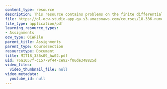 ```yaml
---
content_type: resource
description: This resource contains problems on the finite differential.
file: https://ol-ocw-studio-app-qa.s3.amazonaws.com/courses/18-336-numerical-methods-for-partial-differential-equations-spring-2009/76a1657fc1579f44ce92f06de348825d_MIT18_336s09_hw02.pdf
file_type: application/pdf
learning_resource_types:
- Assignments
ocw_type: OCWFile
parent_title: Assignments
parent_type: CourseSection
resourcetype: Document
title: MIT18_336s09_hw02.pdf
uid: 76a1657f-c157-9f44-ce92-f06de348825d
video_files:
  video_thumbnail_file: null
video_metadata:
  youtube_id: null
---
```

